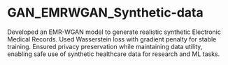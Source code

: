 # GAN_EMRWGAN_Synthetic-data
Developed an EMR-WGAN model to generate realistic synthetic Electronic Medical Records. Used Wasserstein loss with gradient penalty for stable training. Ensured privacy preservation while maintaining data utility, enabling safe use of synthetic healthcare data for research and ML tasks.
